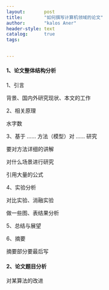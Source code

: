 ```yaml
---
layout:       post
title:        "如何撰写计算机领域的论文"
author:       "kalos Aner"
header-style: text
catalog:      true
tags:
    

---
```


#### 1、论文整体结构分析

1、引言

背景、国内外研究现状、本文的工作

2、相关原理

水字数

3、基于 …… 方法（模型）对 …… 研究

要对方法详细的讲解

对什么场景进行研究

引用大量的公式

4、实验分析

对比实验、消融实验

做一些图、表结果分析

5、总结与展望

6、摘要

摘要部分要最后写

#### 2、论文题目分析

对某算法的改进







































































